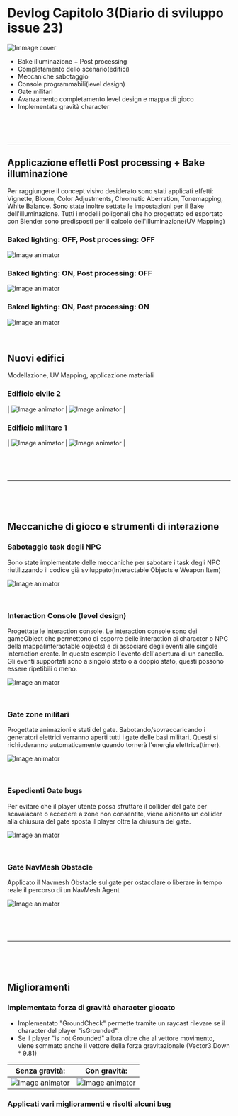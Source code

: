 # Devlog Capitolo 3(Diario di sviluppo issue 23)

![Immage cover](VergeltungCoverIssue.png)
- Bake illuminazione + Post processing
- Completamento dello scenario(edifici)
- Meccaniche sabotaggio
- Console programmabili(level design)
- Gate militari
- Avanzamento completamento level design e mappa di gioco
- Implementata gravità character

<p>&nbsp;</p>
<p>&nbsp;</p>

---

## Applicazione effetti Post processing + Bake illuminazione
Per raggiungere il concept visivo desiderato sono stati applicati effetti: Vignette, Bloom, Color Adjustments, Chromatic Aberration, Tonemapping, White Balance. Sono state inoltre settate le impostazioni per il Bake dell'illuminazione. Tutti i modelli poligonali che ho progettato ed esportato con Blender sono predisposti per il calcolo dell'illuminazione(UV Mapping)

### Baked lighting: OFF, Post processing: OFF
![Image animator](bakeOffNoPostProcessing.png)

### Baked lighting: ON, Post processing: OFF
![Image animator](VergeltungNoPostProcessing.png)

### Baked lighting: ON, Post processing: ON
![Image animator](VergeltungPostProcessing.png)

<p>&nbsp;</p>

## Nuovi edifici
Modellazione, UV Mapping, applicazione materiali

### Edificio civile 2
| ![Image animator](newBuilding1.png) | ![Image animator](newBuilding2.png) |

### Edificio militare 1
| ![Image animator](militarBuilding1.png) | ![Image animator](militarBuilding2.png) |




<p>&nbsp;</p>
<p>&nbsp;</p>

---

<p>&nbsp;</p>
<p>&nbsp;</p>



## Meccaniche di gioco e strumenti di interazione
### Sabotaggio task degli NPC
Sono state implementate delle meccaniche per sabotare i task degli NPC riutilizzando il codice già sviluppato(Interactable Objects e Weapon Item)

![Image animator](VergeltungSabotage.gif)


<p>&nbsp;</p>

### Interaction Console (level design)
Progettate le interaction console. Le interaction console sono dei gameObject che permettono di esporre delle interaction ai character o NPC della mappa(interactable objects) e di associare degli eventi alle singole interaction create. In questo esempio l'evento dell'apertura di un cancello.
Gli eventi supportati sono a singolo stato o a doppio stato, questi possono essere ripetibili o meno.

![Image animator](interactionConsole.png)

<p>&nbsp;</p>

### Gate zone militari
Progettate animazioni e stati del gate.
Sabotando/sovraccaricando i generatori elettrici verranno aperti tutti i gate delle basi militari. Questi si richiuderanno automaticamente quando tornerà l'energia elettrica(timer).

![Image animator](VergeltungGate.gif)

<p>&nbsp;</p>

### Espedienti Gate bugs
Per evitare che il player utente possa sfruttare il collider del gate per scavalacare o accedere a zone non consentite, viene azionato un collider alla chiusura del gate sposta il player oltre la chiusura del gate.

![Image animator](VergeltungSafeGate.gif)


<p>&nbsp;</p>

### Gate NavMesh Obstacle
Applicato il Navmesh Obstacle sul gate per ostacolare o liberare in tempo reale il percorso di un NavMesh Agent

![Image animator](GateNavMeshObstacle.gif)

<p>&nbsp;</p>
<p>&nbsp;</p>

---

<p>&nbsp;</p>
<p>&nbsp;</p>




## Miglioramenti

### Implementata forza di gravità character giocato
- Implementato "GroundCheck" permette tramite un raycast rilevare se il character del player "isGrounded".
- Se il player "is not Grounded" allora oltre che al vettore movimento, viene sommato anche il vettore della forza gravitazionale (Vector3.Down * 9.81)

| Senza gravità: | Con gravità: |
| ------------- |:-------------:|
| ![Image animator](VergeltungNoGravity.gif) | ![Image animator](VergeltungGravity.gif) |

### Applicati vari miglioramenti e risolti alcuni bug